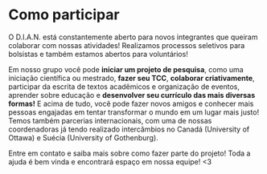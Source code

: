 # Como participar

O D.I.A.N. está constantemente aberto para novos integrantes que queiram
colaborar com nossas atividades! Realizamos processos seletivos para bolsistas e
também estamos abertos para voluntários!

Em nosso grupo você pode **iniciar um projeto de pesquisa**, como uma
iniciação científica ou mestrado, **fazer seu TCC**, **colaborar criativamente**, participar
da escrita de textos acadêmicos e organização de eventos, aprender sobre
educação e **desenvolver seu currículo das mais diversas formas!** E acima de tudo,
você pode fazer novos amigos e conhecer mais pessoas engajadas em tentar
transformar o mundo em um lugar mais justo! Temos também parcerias internacionais,
com uma de nossas coordenadoras já tendo realizado intercâmbios no Canadá
(University of Ottawa) e Suécia (University of Gothenburg).

Entre em contato e saiba mais sobre como fazer parte do projeto! Toda a
ajuda é bem vinda e encontrará espaço em nossa equipe! <3